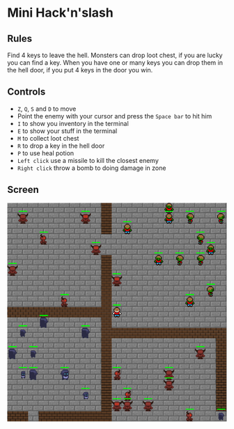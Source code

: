# Mini Hack'n'slash

## Rules

Find 4 keys to leave the hell. Monsters can drop loot chest, if you are lucky you can find a key.
When you have one or many keys you can drop them in the hell door, if you put 4 keys in the door you win.

## Controls

- `Z`, `Q`, `S` and `D` to move
- Point the enemy with your cursor and press the `Space bar` to hit him
- `I` to show you inventory in the terminal
- `E` to show your stuff in the terminal
- `M` to collect loot chest
- `R` to drop a key in the hell door
- `P` to use heal potion
- `Left click` use a missile to kill the closest enemy
- `Right click` throw a bomb to doing damage in zone

## Screen

![](screenshot.png)

